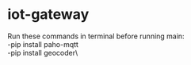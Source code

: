 # iot-gateway
Run these commands in terminal before running main:\
-pip install paho-mqtt\
-pip install geocoder\
